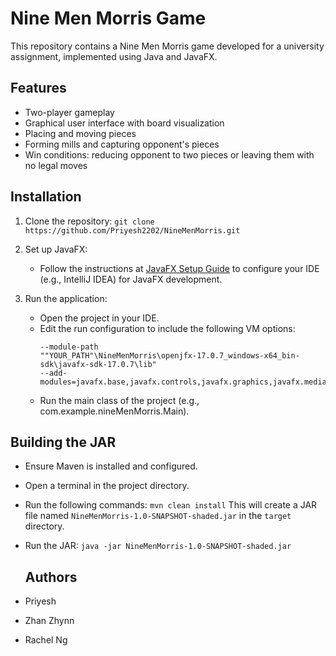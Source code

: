 # Nine Men Morris Game

This repository contains a Nine Men Morris game developed for a university assignment, implemented using Java and JavaFX.

## Features
- Two-player gameplay
- Graphical user interface with board visualization
- Placing and moving pieces
- Forming mills and capturing opponent's pieces
- Win conditions: reducing opponent to two pieces or leaving them with no legal moves

## Installation
1. Clone the repository:
    ```git clone https://github.com/Priyesh2202/NineMenMorris.git```

2. Set up JavaFX:
    - Follow the instructions at [JavaFX Setup Guide](https://javabook.bloomu.edu/setupjavafx.html) to configure your IDE (e.g., IntelliJ IDEA) for JavaFX development.

3. Run the application:
    - Open the project in your IDE.
    - Edit the run configuration to include the following VM options:
        ```
        --module-path
        ""YOUR_PATH"\NineMenMorris\openjfx-17.0.7_windows-x64_bin-sdk\javafx-sdk-17.0.7\lib"
        --add-modules=javafx.base,javafx.controls,javafx.graphics,javafx.media,javafx.fxml
        ```
    - Run the main class of the project (e.g., com.example.nineMenMorris.Main).

## Building the JAR
- Ensure Maven is installed and configured.
- Open a terminal in the project directory.
- Run the following commands:
    ```mvn clean install```
  This will create a JAR file named `NineMenMorris-1.0-SNAPSHOT-shaded.jar` in the `target` directory.

- Run the JAR:
    ```java -jar NineMenMorris-1.0-SNAPSHOT-shaded.jar```

  ## Authors
- Priyesh
- Zhan Zhynn
- Rachel Ng
